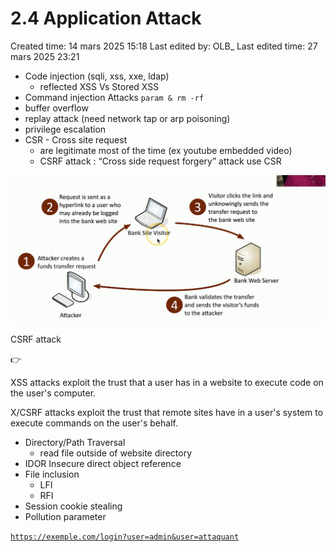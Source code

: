 # 2.4 Application Attack

Created time: 14 mars 2025 15:18
Last edited by: OLB_
Last edited time: 27 mars 2025 23:21

- Code injection (sqli, xss, xxe, ldap)
    - reflected XSS Vs Stored XSS
- Command injection Attacks `param & rm -rf`
- buffer overflow
- replay attack (need network tap or arp poisoning)
- privilege escalation
- CSR - Cross site request
    - are legitimate most of the time (ex youtube embedded video)
    - CSRF attack : “Cross side request forgery” attack use CSR

![image.png](image%2023.png)

CSRF attack

<aside>
👉

XSS attacks exploit the trust that a user has in a website to execute code on the user's computer. 

X/CSRF attacks exploit the trust that remote sites have in a user's system to execute
commands on the user's behalf.

</aside>

- Directory/Path Traversal
    - read file outside of website directory
- IDOR Insecure direct object reference
- File inclusion
    - LFI
    - RFI
- Session cookie stealing
- Pollution parameter

[`https://exemple.com/login?user=admin&user=attaquant`](https://exemple.com/login?user=admin&user=attaquant)